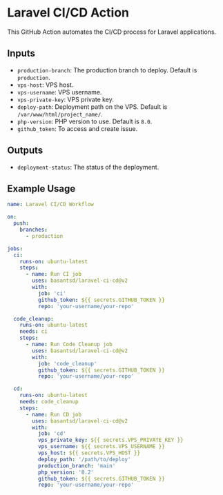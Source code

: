 # Laravel CI/CD Action

This GitHub Action automates the CI/CD process for Laravel applications.

## Inputs

- `production-branch`: The production branch to deploy. Default is `production`.
- `vps-host`: VPS host.
- `vps-username`: VPS username.
- `vps-private-key`: VPS private key.
- `deploy-path`: Deployment path on the VPS. Default is `/var/www/html/project_name/`.
- `php-version`: PHP version to use. Default is `8.0`.
- `github_token`: To access and create issue.

## Outputs

- `deployment-status`: The status of the deployment.

## Example Usage

```yaml
name: Laravel CI/CD Workflow

on:
  push:
    branches:
      - production

jobs:
  ci:
    runs-on: ubuntu-latest
    steps:
      - name: Run CI job
        uses: basantsd/laravel-ci-cd@v2
        with:
          job: 'ci'
          github_token: ${{ secrets.GITHUB_TOKEN }}
          repo: 'your-username/your-repo'

  code_cleanup:
    runs-on: ubuntu-latest
    needs: ci
    steps:
      - name: Run Code Cleanup job
        uses: basantsd/laravel-ci-cd@v2
        with:
          job: 'code_cleanup'
          github_token: ${{ secrets.GITHUB_TOKEN }}
          repo: 'your-username/your-repo'

  cd:
    runs-on: ubuntu-latest
    needs: code_cleanup
    steps:
      - name: Run CD job
        uses: basantsd/laravel-ci-cd@v2
        with:
          job: 'cd'
          vps_private_key: ${{ secrets.VPS_PRIVATE_KEY }}
          vps_username: ${{ secrets.VPS_USERNAME }}
          vps_host: ${{ secrets.VPS_HOST }}
          deploy_path: '/path/to/deploy'
          production_branch: 'main'
          php_version: '8.2'
          github_token: ${{ secrets.GITHUB_TOKEN }}
          repo: 'your-username/your-repo'
